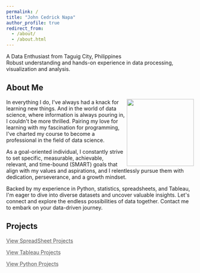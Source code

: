 ```yaml
---
permalink: /
title: "John Cedrick Napa"
author_profile: true
redirect_from:
  - /about/
  - /about.html
---
```


A Data Enthusiast from Taguig City, Philippines  
Robust understanding and hands-on experience in data processing, visualization and analysis.

## About Me

<img align="right" width="180" src="https://johnnapa.github.io/images/new/Bg_1.png" />
In everything I do, I've always had a knack for learning new things. And in the world of data science, where information is always pouring in, I couldn't be more thrilled. Pairing my love for learning with my fascination for programming, I've charted my course to become a professional in the field of data science.

As a goal-oriented individual, I constantly strive to set specific, measurable, achievable, relevant, and time-bound (SMART) goals that align with my values and aspirations, and I relentlessly pursue them with dedication, perseverance, and a growth mindset.

Backed by my experience in Python, statistics, spreadsheets, and Tableau, I'm eager to dive into diverse datasets and uncover valuable insights. Let's connect and explore the endless possibilities of data together. Contact me to embark on your data-driven journey.

## Projects

<a href="https://johnnapa.github.io//portfolio/[2]spreadsheet_projects" style="color: #545454; text-decoration: underline;text-decoration-style: dotted;"> View SpreadSheet Projects </a>

<a href="https://johnnapa.github.io//portfolio/[3]tableau_projects" style="color: #545454; text-decoration: underline;text-decoration-style: dotted;"> View Tableau Projects </a>

<a href="https://johnnapa.github.io//portfolio/[1]python_projects" style="color: #545454; text-decoration: underline;text-decoration-style: dotted;"> View Python Projects </a>

<!---
<a href="https://johnnapa.github.io//portfolio/[4]sql_projects" style="color: #545454; text-decoration: underline;text-decoration-style: dotted;"> View SQL Projects </a>
-->
